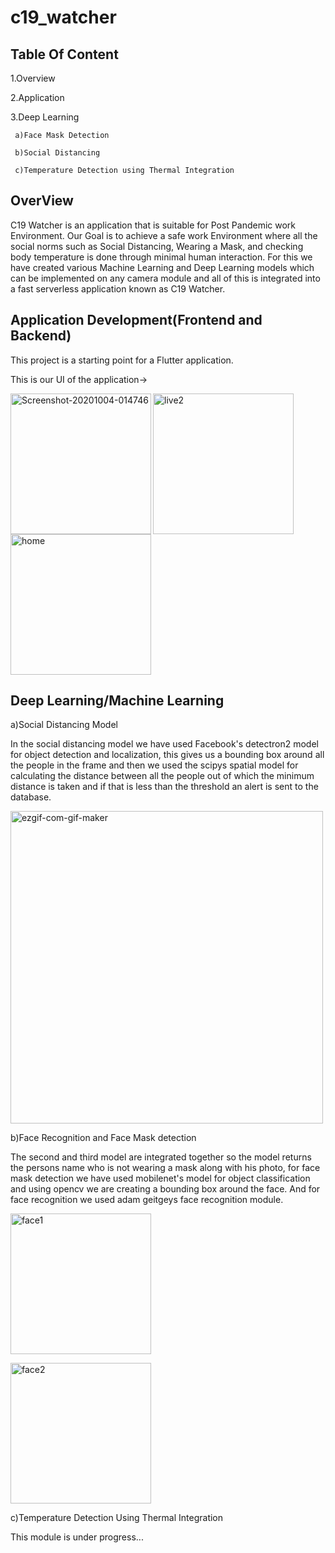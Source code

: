 # c19_watcher

## Table Of Content
 1.Overview
 
 2.Application 
 
 3.Deep Learning
 
     a)Face Mask Detection
     
     b)Social Distancing
     
     c)Temperature Detection using Thermal Integration
     
 
 
## OverView
C19 Watcher is an application that is suitable for Post Pandemic work Environment.
Our Goal is to achieve a safe work Environment where all the social norms such as Social Distancing, Wearing a Mask, and checking body temperature is done through minimal human interaction.
For this we have created various Machine Learning and Deep Learning models which can be implemented on any camera module and all of this is integrated into a fast serverless application known as C19 Watcher.


## Application Development(Frontend and Backend)

This project is a starting point for a Flutter application.

This is our UI of the application->

  <a href="https://ibb.co/bdbKtZ1"><img align="left" width="225px" src="https://i.ibb.co/s3WV7Gj/Screenshot-20201004-014746.jpg" alt="Screenshot-20201004-014746" border="0"></a> 
  <a href="https://ibb.co/Q8hJgSb"> <img align="   center" width="225px" src="https://i.ibb.co/1sB0gyv/live2.gif" alt="live2" border="0"></a>
  <a href="https://ibb.co/B69WC6t"><img  width="225px" src="https://i.ibb.co/3Fn6CF7/home.jpg" alt="home" border="0"></a>
  
  
  
  

  
  
 ## Deep Learning/Machine Learning 
  a)Social Distancing Model
  
In the social distancing model we have used Facebook's detectron2 model for object detection and localization, this gives us a bounding box around all the people in the frame and then we used the scipys spatial model for calculating the distance between all the people out of which the minimum distance is taken and if that is less than the threshold an alert is sent to the database.


  
  <a href="https://imgbb.com/"><img width="500px" src="https://i.ibb.co/x6jzwR5/ezgif-com-gif-maker.gif" alt="ezgif-com-gif-maker" border="0"></a>
  
  
  
 b)Face Recognition and Face Mask detection
 
 The second and third model are integrated together so the model returns the persons name who is not wearing a mask along with his photo, for face mask detection we have used mobilenet's model for object classification and using opencv we are creating a bounding box around the face. And for face recognition we used adam geitgeys face recognition module.
  
  <a href="https://imgbb.com/"><img width="225px" src="https://i.ibb.co/sCZpZsk/face1.jpg" alt="face1" border="0"></a>
  
  <a href="https://imgbb.com/"><img width="225px" src="https://i.ibb.co/6sTsW3C/face2.jpg" alt="face2" border="0"></a>
  
  
  c)Temperature Detection Using Thermal Integration
  
   This module is under progress... 

  
  

